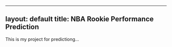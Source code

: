 ----
layout: default
title: NBA Rookie Performance Prediction
---

This is my project for predictiong...
